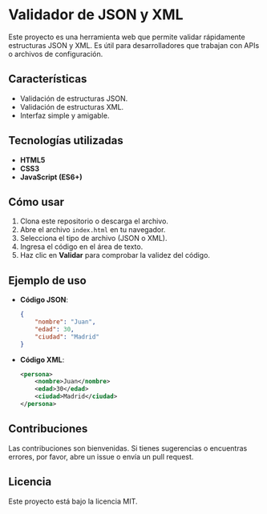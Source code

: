 # Validador de JSON y XML

Este proyecto es una herramienta web que permite validar rápidamente estructuras JSON y XML. Es útil para desarrolladores que trabajan con APIs o archivos de configuración.

## Características

- Validación de estructuras JSON.
- Validación de estructuras XML.
- Interfaz simple y amigable.

## Tecnologías utilizadas

- **HTML5**
- **CSS3**
- **JavaScript (ES6+)**

## Cómo usar

1. Clona este repositorio o descarga el archivo.
2. Abre el archivo `index.html` en tu navegador.
3. Selecciona el tipo de archivo (JSON o XML).
4. Ingresa el código en el área de texto.
5. Haz clic en **Validar** para comprobar la validez del código.

## Ejemplo de uso

- **Código JSON**:
    ```json
    {
        "nombre": "Juan",
        "edad": 30,
        "ciudad": "Madrid"
    }
    ```

- **Código XML**:
    ```xml
    <persona>
        <nombre>Juan</nombre>
        <edad>30</edad>
        <ciudad>Madrid</ciudad>
    </persona>
    ```

## Contribuciones

Las contribuciones son bienvenidas. Si tienes sugerencias o encuentras errores, por favor, abre un issue o envía un pull request.

## Licencia

Este proyecto está bajo la licencia MIT.
